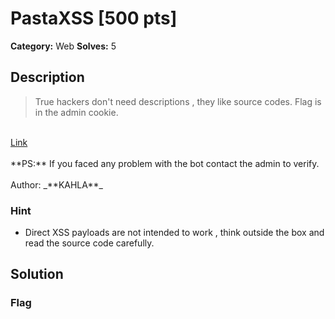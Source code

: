 # PastaXSS [500 pts]

**Category:** Web
**Solves:** 5

## Description
>True hackers don't need descriptions , they like source codes. Flag is in the admin cookie. <br>
<br>
<a href="http://web1.fword.wtf/" target=_BLANK> Link </a><br>
<br>
**PS:** If you faced any problem with the bot contact the admin to verify.
<br><br>
Author: _**KAHLA**_

### Hint
* Direct XSS payloads are not intended to work , think outside the box and read the source code carefully.

## Solution

### Flag

